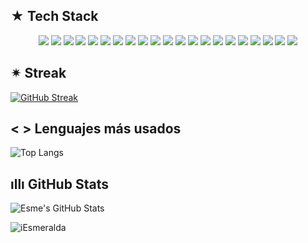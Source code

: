 
## ★ Tech Stack
<p align="center">
  <img src="https://img.shields.io/badge/Python-3776AB?style=for-the-badge&logo=python&logoColor=white" />
  <img src="https://img.shields.io/badge/R-276DC3?style=for-the-badge&logo=r&logoColor=white" />
  <img src="https://img.shields.io/badge/Pandas-150458?style=for-the-badge&logo=pandas&logoColor=white" />
  <img src="https://img.shields.io/badge/Numpy-013243?style=for-the-badge&logo=numpy&logoColor=white" />
  <img src="https://img.shields.io/badge/Matplotlib-11557C?style=for-the-badge&logo=plotly&logoColor=white" />
  <img src="https://img.shields.io/badge/Seaborn-3776AB?style=for-the-badge&logo=python&logoColor=white" />
  <img src="https://img.shields.io/badge/Scikit--Learn-F7931E?style=for-the-badge&logo=scikit-learn&logoColor=white" />
  <img src="https://img.shields.io/badge/Jupyter-F37626?style=for-the-badge&logo=jupyter&logoColor=white" />
  
  <img src="https://img.shields.io/badge/MySQL-4479A1?style=for-the-badge&logo=mysql&logoColor=white" />
  <img src="https://img.shields.io/badge/PostgreSQL-336791?style=for-the-badge&logo=postgresql&logoColor=white" />
  <img src="https://img.shields.io/badge/SQLite-003B57?style=for-the-badge&logo=sqlite&logoColor=white" />
  <img src="https://img.shields.io/badge/MongoDB-47A248?style=for-the-badge&logo=mongodb&logoColor=white" />
  
  <img src="https://img.shields.io/badge/NLTK-76B900?style=for-the-badge&logo=nltk&logoColor=white" />
  <img src="https://img.shields.io/badge/Spacy-09A3D5?style=for-the-badge&logo=spacy&logoColor=white" />
  <img src="https://img.shields.io/badge/HuggingFace-FFD21F?style=for-the-badge&logo=huggingface&logoColor=black" />
  <img src="https://img.shields.io/badge/Transformers-FF6D00?style=for-the-badge&logo=openai&logoColor=white" />
  
  <img src="https://img.shields.io/badge/PowerBI-F2C811?style=for-the-badge&logo=powerbi&logoColor=black" />
  <img src="https://img.shields.io/badge/Tableau-2d5579?style=for-the-badge&logo=tableau&logoColor=white" />
  <img src="https://img.shields.io/badge/Excel-217346?style=for-the-badge&logo=microsoft-excel&logoColor=white" />

  <img src="https://img.shields.io/badge/Git-F05032?style=for-the-badge&logo=git&logoColor=white" />
  <img src="https://img.shields.io/badge/VSCode-007ACC?style=for-the-badge&logo=visual-studio-code&logoColor=white" />
</p>


## ✴︎ Streak 
[![GitHub Streak](https://streak-stats.demolab.com?user=esme-lopezs&theme=material-palenight)](https://git.io/streak-stats)
## < > Lenguajes más usados
![Top Langs](https://github-readme-stats.vercel.app/api/top-langs/?username=esme-lopezs&layout=compact&theme=material-palenight)
## ıllı GitHub Stats
![Esme's GitHub Stats](https://github-readme-stats.vercel.app/api?username=esme-lopezs&show_icons=true&theme=material-palenight)

<p align="left"> <img src="https://komarev.com/ghpvc/?username=iesmeralda&label=Profile%20views&color=7355ad&style=flat" alt="iEsmeralda" /> </p>

